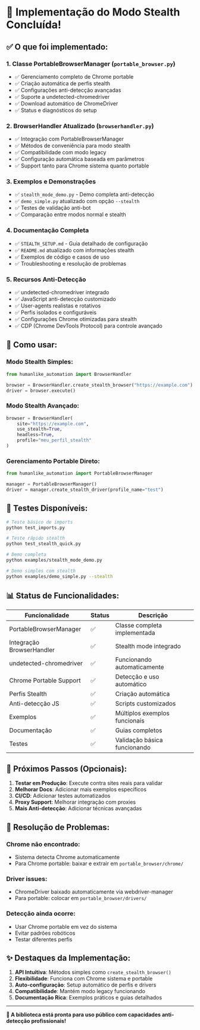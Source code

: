 # 🎉 Implementação do Modo Stealth Concluída!

## ✅ O que foi implementado:

### 1. **Classe PortableBrowserManager** (`portable_browser.py`)
- ✅ Gerenciamento completo de Chrome portable
- ✅ Criação automática de perfis stealth
- ✅ Configurações anti-detecção avançadas
- ✅ Suporte a undetected-chromedriver
- ✅ Download automático de ChromeDriver
- ✅ Status e diagnósticos do setup

### 2. **BrowserHandler Atualizado** (`browserhandler.py`)
- ✅ Integração com PortableBrowserManager
- ✅ Métodos de conveniência para modo stealth
- ✅ Compatibilidade com modo legacy
- ✅ Configuração automática baseada em parâmetros
- ✅ Support tanto para Chrome sistema quanto portable

### 3. **Exemplos e Demonstrações**
- ✅ `stealth_mode_demo.py` - Demo completa anti-detecção
- ✅ `demo_simple.py` atualizado com opção `--stealth`
- ✅ Testes de validação anti-bot
- ✅ Comparação entre modos normal e stealth

### 4. **Documentação Completa**
- ✅ `STEALTH_SETUP.md` - Guia detalhado de configuração
- ✅ `README.md` atualizado com informações stealth
- ✅ Exemplos de código e casos de uso
- ✅ Troubleshooting e resolução de problemas

### 5. **Recursos Anti-Detecção**
- ✅ undetected-chromedriver integrado
- ✅ JavaScript anti-detecção customizado
- ✅ User-agents realistas e rotativos
- ✅ Perfis isolados e configuráveis
- ✅ Configurações Chrome otimizadas para stealth
- ✅ CDP (Chrome DevTools Protocol) para controle avançado

## 🚀 Como usar:

### Modo Stealth Simples:
```python
from humanlike_automation import BrowserHandler

browser = BrowserHandler.create_stealth_browser("https://example.com")
driver = browser.execute()
```

### Modo Stealth Avançado:
```python
browser = BrowserHandler(
    site="https://example.com",
    use_stealth=True,
    headless=True,
    profile="meu_perfil_stealth"
)
```

### Gerenciamento Portable Direto:
```python
from humanlike_automation import PortableBrowserManager

manager = PortableBrowserManager()
driver = manager.create_stealth_driver(profile_name="test")
```

## 🧪 Testes Disponíveis:

```bash
# Teste básico de imports
python test_imports.py

# Teste rápido stealth
python test_stealth_quick.py

# Demo completa
python examples/stealth_mode_demo.py

# Demo simples com stealth
python examples/demo_simple.py --stealth
```

## 📊 Status de Funcionalidades:

| Funcionalidade | Status | Descrição |
|---------------|--------|-----------|
| PortableBrowserManager | ✅ | Classe completa implementada |
| Integração BrowserHandler | ✅ | Stealth mode integrado |
| undetected-chromedriver | ✅ | Funcionando automaticamente |
| Chrome Portable Support | ✅ | Detecção e uso automático |
| Perfis Stealth | ✅ | Criação automática |
| Anti-detecção JS | ✅ | Scripts customizados |
| Exemplos | ✅ | Múltiplos exemplos funcionais |
| Documentação | ✅ | Guias completos |
| Testes | ✅ | Validação básica funcionando |

## 🎯 Próximos Passos (Opcionais):

1. **Testar em Produção**: Execute contra sites reais para validar
2. **Melhorar Docs**: Adicionar mais exemplos específicos
3. **CI/CD**: Adicionar testes automatizados
4. **Proxy Support**: Melhorar integração com proxies
5. **Mais Anti-detecção**: Adicionar técnicas avançadas

## 🔧 Resolução de Problemas:

### Chrome não encontrado:
- Sistema detecta Chrome automaticamente
- Para Chrome portable: baixar e extrair em `portable_browser/chrome/`

### Driver issues:
- ChromeDriver baixado automaticamente via webdriver-manager
- Para portable: colocar em `portable_browser/drivers/`

### Detecção ainda ocorre:
- Usar Chrome portable em vez do sistema
- Evitar padrões robóticos
- Testar diferentes perfis

## ✨ Destaques da Implementação:

1. **API Intuitiva**: Métodos simples como `create_stealth_browser()`
2. **Flexibilidade**: Funciona com Chrome sistema e portable
3. **Auto-configuração**: Setup automático de perfis e drivers
4. **Compatibilidade**: Mantém modo legacy funcionando
5. **Documentação Rica**: Exemplos práticos e guias detalhados

---

**🎉 A biblioteca está pronta para uso público com capacidades anti-detecção profissionais!**
